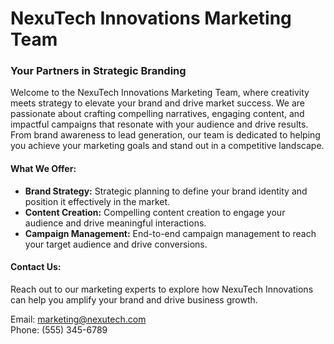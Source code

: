 # NexuTech Innovations Marketing Team

### Your Partners in Strategic Branding

Welcome to the NexuTech Innovations Marketing Team, where creativity meets strategy to elevate your brand and drive market success. We are passionate about crafting compelling narratives, engaging content, and impactful campaigns that resonate with your audience and drive results. From brand awareness to lead generation, our team is dedicated to helping you achieve your marketing goals and stand out in a competitive landscape.

#### What We Offer:

- **Brand Strategy:** Strategic planning to define your brand identity and position it effectively in the market.
- **Content Creation:** Compelling content creation to engage your audience and drive meaningful interactions.
- **Campaign Management:** End-to-end campaign management to reach your target audience and drive conversions.

#### Contact Us:

Reach out to our marketing experts to explore how NexuTech Innovations can help you amplify your brand and drive business growth.

Email: marketing@nexutech.com  
Phone: (555) 345-6789
